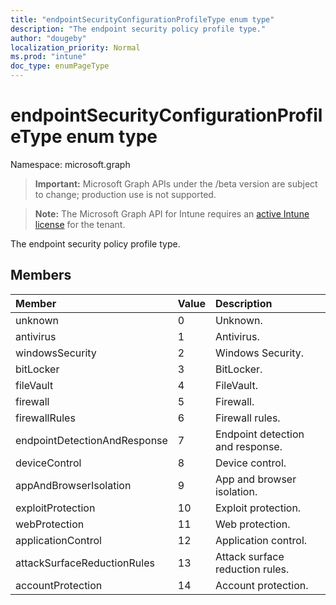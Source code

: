 ```yaml
---
title: "endpointSecurityConfigurationProfileType enum type"
description: "The endpoint security policy profile type."
author: "dougeby"
localization_priority: Normal
ms.prod: "intune"
doc_type: enumPageType
---
```


# endpointSecurityConfigurationProfileType enum type

Namespace: microsoft.graph

> **Important:** Microsoft Graph APIs under the /beta version are subject to change; production use is not supported.

> **Note:** The Microsoft Graph API for Intune requires an [active Intune license](https://go.microsoft.com/fwlink/?linkid=839381) for the tenant.

The endpoint security policy profile type.

## Members
|Member|Value|Description|
|:---|:---|:---|
|unknown|0|Unknown.|
|antivirus|1|Antivirus.|
|windowsSecurity|2|Windows Security.|
|bitLocker|3|BitLocker.|
|fileVault|4|FileVault.|
|firewall|5|Firewall.|
|firewallRules|6|Firewall rules.|
|endpointDetectionAndResponse|7|Endpoint detection and response.|
|deviceControl|8|Device control.|
|appAndBrowserIsolation|9|App and browser isolation.|
|exploitProtection|10|Exploit protection.|
|webProtection|11|Web protection.|
|applicationControl|12|Application control.|
|attackSurfaceReductionRules|13|Attack surface reduction rules.|
|accountProtection|14|Account protection.|




